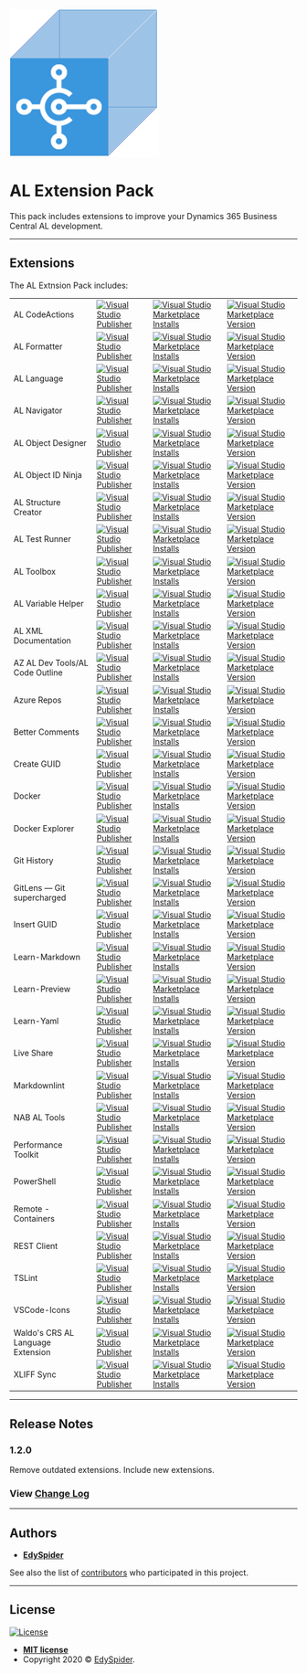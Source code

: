 ![Banner](icon.png)

# AL Extension Pack

This pack includes extensions to improve your Dynamics 365 Business Central AL development.

---

## Extensions

The AL Extnsion Pack includes:

<table>
  <tr>
    <td>AL CodeActions</td>
    <td>
        <a href="https://marketplace.visualstudio.com/publishers/davidfeldhoff">
          <img alt="Visual Studio Publisher" src="https://img.shields.io/badge/publisher-David Feldhoff-orange">
        </a>
    </td>
    <td>
        <a href="https://marketplace.visualstudio.com/items?itemName=davidfeldhoff.al-codeactions">
          <img alt="Visual Studio Marketplace Installs" src="https://img.shields.io/visual-studio-marketplace/i/davidfeldhoff.al-codeactions">
        </a>
    </td>
    <td>
        <a href="https://marketplace.visualstudio.com/items?itemName=davidfeldhoff.al-codeactions">
          <img alt="Visual Studio Marketplace Version" src="https://img.shields.io/visual-studio-marketplace/v/davidfeldhoff.al-codeactions">
        </a>
    </td>
  </tr>
  <tr>
    <td>AL Formatter</td>
    <td>
        <a href="https://marketplace.visualstudio.com/publishers/rasmus">
          <img alt="Visual Studio Publisher" src="https://img.shields.io/badge/publisher-Rasmus Aaen-orange">
        </a>
    </td>
    <td>
        <a href="https://marketplace.visualstudio.com/items?itemName=rasmus.al-formatter">
          <img alt="Visual Studio Marketplace Installs" src="https://img.shields.io/visual-studio-marketplace/i/rasmus.al-formatter">
        </a>
    </td>
    <td>
        <a href="https://marketplace.visualstudio.com/items?itemName=rasmus.al-formatter">
          <img alt="Visual Studio Marketplace Version" src="https://img.shields.io/visual-studio-marketplace/v/rasmus.al-formatter">
        </a>
    </td>
  </tr>
  <tr>
    <td>AL Language</td>
    <td>
        <a href="https://marketplace.visualstudio.com/publishers/ms-dynamics-smb">
          <img alt="Visual Studio Publisher" src="https://img.shields.io/badge/publisher-Micorostf-orange">
        </a>
    </td>
    <td>
        <a href="https://marketplace.visualstudio.com/items?itemName=ms-dynamics-smb.al">
          <img alt="Visual Studio Marketplace Installs" src="https://img.shields.io/visual-studio-marketplace/i/ms-dynamics-smb.al">
        </a>
    </td>
    <td>
        <a href="https://marketplace.visualstudio.com/items?itemName=ms-dynamics-smb.al">
          <img alt="Visual Studio Marketplace Version" src="https://img.shields.io/visual-studio-marketplace/v/ms-dynamics-smb.al">
        </a>
    </td>
  </tr>
  <tr>
    <td>AL Navigator</td>
    <td>
        <a href="https://marketplace.visualstudio.com/publishers/wbrakowski">
          <img alt="Visual Studio Publisher" src="https://img.shields.io/badge/publisher-Waldemar Brakowski-orange">
        </a>
    </td>
    <td>
        <a href="https://marketplace.visualstudio.com/items?itemName=wbrakowski.al-navigator">
          <img alt="Visual Studio Marketplace Installs" src="https://img.shields.io/visual-studio-marketplace/i/wbrakowski.al-navigator">
        </a>
    </td>
    <td>
        <a href="https://marketplace.visualstudio.com/items?itemName=wbrakowski.al-navigator">
          <img alt="Visual Studio Marketplace Version" src="https://img.shields.io/visual-studio-marketplace/v/wbrakowski.al-navigator">
        </a>
    </td>
  </tr>
  <tr>
    <td>AL Object Designer</td>
    <td>
        <a href="https://marketplace.visualstudio.com/publishers/martonsagi">
          <img alt="Visual Studio Publisher" src="https://img.shields.io/badge/publisher-Márton Sági-orange">
        </a>
    </td>
    <td>
        <a href="https://marketplace.visualstudio.com/items?itemName=martonsagi.al-object-designer">
          <img alt="Visual Studio Marketplace Installs" src="https://img.shields.io/visual-studio-marketplace/i/martonsagi.al-object-designer">
        </a>
    </td>
    <td>
        <a href="https://marketplace.visualstudio.com/items?itemName=martonsagi.al-object-designer">
          <img alt="Visual Studio Marketplace Version" src="https://img.shields.io/visual-studio-marketplace/v/martonsagi.al-object-designer">
        </a>
    </td>
  </tr>
  <tr>
    <td>AL Object ID Ninja</td>
    <td>
        <a href="https://marketplace.visualstudio.com/publishers/vjeko">
          <img alt="Visual Studio Publisher" src="https://img.shields.io/badge/publisher-Vjeko.com-orange">
        </a>
    </td>
    <td>
        <a href="https://marketplace.visualstudio.com/items?itemName=vjeko.vjeko-al-objid">
          <img alt="Visual Studio Marketplace Installs" src="https://img.shields.io/visual-studio-marketplace/i/vjeko.vjeko-al-objid">
        </a>
    </td>
    <td>
        <a href="https://marketplace.visualstudio.com/items?itemName=vjeko.vjeko-al-objid">
          <img alt="Visual Studio Marketplace Version" src="https://img.shields.io/visual-studio-marketplace/v/vjeko.vjeko-al-objid">
        </a>
    </td>
  </tr>
  <tr>
    <td>AL Structure Creator</td>
    <td>
        <a href="https://marketplace.visualstudio.com/publishers/EdySpider">
          <img alt="Visual Studio Publisher" src="https://img.shields.io/badge/publisher-EdySpider-orange">
        </a>
    </td>
    <td>
        <a href="https://marketplace.visualstudio.com/items?itemName=EdySpider.alstructurecreator">
          <img alt="Visual Studio Marketplace Installs" src="https://img.shields.io/visual-studio-marketplace/i/EdySpider.alstructurecreator">
        </a>
    </td>
    <td>
        <a href="https://marketplace.visualstudio.com/items?itemName=EdySpider.alstructurecreator">
          <img alt="Visual Studio Marketplace Version" src="https://img.shields.io/visual-studio-marketplace/v/EdySpider.alstructurecreator">
        </a>
    </td>
  </tr>
  <tr>
    <td>AL Test Runner</td>
    <td>
        <a href="https://marketplace.visualstudio.com/publishers/jamespearson">
          <img alt="Visual Studio Publisher" src="https://img.shields.io/badge/publisher-James Pearson-orange">
        </a>
    </td>
    <td>
        <a href="https://marketplace.visualstudio.com/items?itemName=jamespearson.al-test-runner">
          <img alt="Visual Studio Marketplace Installs" src="https://img.shields.io/visual-studio-marketplace/i/jamespearson.al-test-runner">
        </a>
    </td>
    <td>
        <a href="https://marketplace.visualstudio.com/items?itemName=jamespearson.al-test-runner">
          <img alt="Visual Studio Marketplace Version" src="https://img.shields.io/visual-studio-marketplace/v/jamespearson.al-test-runner">
        </a>
    </td>
  </tr>
  <tr>
    <td>AL Toolbox</td>
    <td>
        <a href="https://marketplace.visualstudio.com/publishers/BartPermentier">
          <img alt="Visual Studio Publisher" src="https://img.shields.io/badge/publisher-Bart Permentier-orange">
        </a>
    </td>
    <td>
        <a href="https://marketplace.visualstudio.com/items?itemName=BartPermentier.al-toolbox">
          <img alt="Visual Studio Marketplace Installs" src="https://img.shields.io/visual-studio-marketplace/i/BartPermentier.al-toolbox">
        </a>
    </td>
    <td>
        <a href="https://marketplace.visualstudio.com/items?itemName=BartPermentier.al-toolbox">
          <img alt="Visual Studio Marketplace Version" src="https://img.shields.io/visual-studio-marketplace/v/BartPermentier.al-toolbox">
        </a>
    </td>
  </tr>
  <tr>
    <td>AL Variable Helper</td>
    <td>
        <a href="https://marketplace.visualstudio.com/publishers/rasmus">
          <img alt="Visual Studio Publisher" src="https://img.shields.io/badge/publisher-Rasmus Aaen-orange">
        </a>
    </td>
    <td>
        <a href="https://marketplace.visualstudio.com/items?itemName=rasmus.al-var-helper">
          <img alt="Visual Studio Marketplace Installs" src="https://img.shields.io/visual-studio-marketplace/i/rasmus.al-var-helper">
        </a>
    </td>
    <td>
        <a href="https://marketplace.visualstudio.com/items?itemName=rasmus.al-var-helper">
          <img alt="Visual Studio Marketplace Version" src="https://img.shields.io/visual-studio-marketplace/v/rasmus.al-var-helper">
        </a>
    </td>
  </tr>
  <tr>
    <td>AL XML Documentation</td>
    <td>
        <a href="https://marketplace.visualstudio.com/publishers/365businessdevelopment">
          <img alt="Visual Studio Publisher" src="https://img.shields.io/badge/publisher-365 business development-orange">
        </a>
    </td>
    <td>
        <a href="https://marketplace.visualstudio.com/items?itemName=365businessdevelopment.bdev-al-xml-doc">
          <img alt="Visual Studio Marketplace Installs" src="https://img.shields.io/visual-studio-marketplace/i/365businessdevelopment.bdev-al-xml-doc">
        </a>
    </td>
    <td>
        <a href="https://marketplace.visualstudio.com/items?itemName=365businessdevelopment.bdev-al-xml-doc">
          <img alt="Visual Studio Marketplace Version" src="https://img.shields.io/visual-studio-marketplace/v/365businessdevelopment.bdev-al-xml-doc">
        </a>
    </td>
  </tr>
  <tr>
    <td>AZ AL Dev Tools/AL Code Outline</td>
    <td>
        <a href="https://marketplace.visualstudio.com/publishers/andrzejzwierzchowski">
          <img alt="Visual Studio Publisher" src="https://img.shields.io/badge/publisher-Andrzej Zwierzchowski-orange">
        </a>
    </td>
    <td>
        <a href="https://marketplace.visualstudio.com/items?itemName=andrzejzwierzchowski.al-code-outline">
          <img alt="Visual Studio Marketplace Installs" src="https://img.shields.io/visual-studio-marketplace/i/andrzejzwierzchowski.al-code-outline">
        </a>
    </td>
    <td>
        <a href="https://marketplace.visualstudio.com/items?itemName=andrzejzwierzchowski.al-code-outline">
          <img alt="Visual Studio Marketplace Version" src="https://img.shields.io/visual-studio-marketplace/v/andrzejzwierzchowski.al-code-outline">
        </a>
    </td>
  </tr>
  <tr>
    <td>Azure Repos</td>
    <td>
        <a href="https://marketplace.visualstudio.com/publishers/ms-vsts.team">
          <img alt="Visual Studio Publisher" src="https://img.shields.io/badge/publisher-Microsoft-orange">
        </a>
    </td>
    <td>
        <a href="https://marketplace.visualstudio.com/items?itemName=ms-vsts.team">
          <img alt="Visual Studio Marketplace Installs" src="https://img.shields.io/visual-studio-marketplace/i/ms-vsts.team">
        </a>
    </td>
    <td>
        <a href="https://marketplace.visualstudio.com/items?itemName=ms-vsts.team">
          <img alt="Visual Studio Marketplace Version" src="https://img.shields.io/visual-studio-marketplace/v/ms-vsts.team">
        </a>
    </td>
  </tr>
  <tr>
    <td>Better Comments</td>
    <td>
        <a href="https://marketplace.visualstudio.com/publishers/aaron-bond">
          <img alt="Visual Studio Publisher" src="https://img.shields.io/badge/publisher-Aaron Bond-orange">
        </a>
    </td>
    <td>
        <a href="https://marketplace.visualstudio.com/items?itemName=aaron-bond.better-comments">
          <img alt="Visual Studio Marketplace Installs" src="https://img.shields.io/visual-studio-marketplace/i/aaron-bond.better-comments">
        </a>
    </td>
    <td>
        <a href="https://marketplace.visualstudio.com/items?itemName=aaron-bond.better-comments">
          <img alt="Visual Studio Marketplace Version" src="https://img.shields.io/visual-studio-marketplace/v/aaron-bond.better-comments">
        </a>
    </td>
  </tr>
  <tr>
    <td>Create GUID</td>
    <td>
        <a href="https://marketplace.visualstudio.com/publishers/nwallace">
          <img alt="Visual Studio Publisher" src="https://img.shields.io/badge/publisher-nwallace-orange">
        </a>
    </td>
    <td>
        <a href="https://marketplace.visualstudio.com/items?itemName=nwallace.createGUID">
          <img alt="Visual Studio Marketplace Installs" src="https://img.shields.io/visual-studio-marketplace/i/nwallace.createGUID">
        </a>
    </td>
    <td>
        <a href="https://marketplace.visualstudio.com/items?itemName=nwallace.createGUID">
          <img alt="Visual Studio Marketplace Version" src="https://img.shields.io/visual-studio-marketplace/v/nwallace.createGUID">
        </a>
    </td>
  </tr>
  <tr>
    <td>Docker</td>
    <td>
        <a href="https://marketplace.visualstudio.com/publishers/ms-azuretools">
          <img alt="Visual Studio Publisher" src="https://img.shields.io/badge/publisher-Microsoft-orange">
        </a>
    </td>
    <td>
        <a href="https://marketplace.visualstudio.com/items?itemName=ms-azuretools.vscode-docker">
          <img alt="Visual Studio Marketplace Installs" src="https://img.shields.io/visual-studio-marketplace/i/ms-azuretools.vscode-docker">
        </a>
    </td>
    <td>
        <a href="https://marketplace.visualstudio.com/items?itemName=ms-azuretools.vscode-docker">
          <img alt="Visual Studio Marketplace Version" src="https://img.shields.io/visual-studio-marketplace/v/ms-azuretools.vscode-docker">
        </a>
    </td>
  </tr>
  <tr>
    <td>Docker Explorer</td>
    <td>
        <a href="https://marketplace.visualstudio.com/publishers/formulahendry">
          <img alt="Visual Studio Publisher" src="https://img.shields.io/badge/publisher-Jun Han-orange">
        </a>
    </td>
    <td>
        <a href="https://marketplace.visualstudio.com/items?itemName=formulahendry.docker-explorer">
          <img alt="Visual Studio Marketplace Installs" src="https://img.shields.io/visual-studio-marketplace/i/formulahendry.docker-explorer">
        </a>
    </td>
    <td>
        <a href="https://marketplace.visualstudio.com/items?itemName=formulahendry.docker-explorer">
          <img alt="Visual Studio Marketplace Version" src="https://img.shields.io/visual-studio-marketplace/v/formulahendry.docker-explorer">
        </a>
    </td>
  </tr>
  <tr>
    <td>Git History</td>
    <td>
        <a href="https://marketplace.visualstudio.com/publishers/donjayamanne">
          <img alt="Visual Studio Publisher" src="https://img.shields.io/badge/publisher-Don Jayamanne-orange">
        </a>
    </td>
    <td>
        <a href="https://marketplace.visualstudio.com/items?itemName=donjayamanne.githistory">
          <img alt="Visual Studio Marketplace Installs" src="https://img.shields.io/visual-studio-marketplace/i/donjayamanne.githistory">
        </a>
    </td>
    <td>
        <a href="https://marketplace.visualstudio.com/items?itemName=donjayamanne.githistory">
          <img alt="Visual Studio Marketplace Version" src="https://img.shields.io/visual-studio-marketplace/v/donjayamanne.githistory">
        </a>
    </td>
  </tr>
  <tr>
    <td>GitLens — Git supercharged</td>
    <td>
        <a href="https://marketplace.visualstudio.com/publishers/eamodio">
          <img alt="Visual Studio Publisher" src="https://img.shields.io/badge/publisher-GitKraken-orange">
        </a>
    </td>
    <td>
        <a href="https://marketplace.visualstudio.com/items?itemName=eamodio.gitlens">
          <img alt="Visual Studio Marketplace Installs" src="https://img.shields.io/visual-studio-marketplace/i/eamodio.gitlens">
        </a>
    </td>
    <td>
        <a href="https://marketplace.visualstudio.com/items?itemName=eamodio.gitlens">
          <img alt="Visual Studio Marketplace Version" src="https://img.shields.io/visual-studio-marketplace/v/eamodio.gitlens">
        </a>
    </td>
  </tr>
  <tr>
    <td>Insert GUID</td>
    <td>
        <a href="https://marketplace.visualstudio.com/publishers/heaths">
          <img alt="Visual Studio Publisher" src="https://img.shields.io/badge/publisher-Heath Stewart-orange">
        </a>
    </td>
    <td>
        <a href="https://marketplace.visualstudio.com/items?itemName=heaths.vscode-guid">
          <img alt="Visual Studio Marketplace Installs" src="https://img.shields.io/visual-studio-marketplace/i/heaths.vscode-guid">
        </a>
    </td>
    <td>
        <a href="https://marketplace.visualstudio.com/items?itemName=heaths.vscode-guid">
          <img alt="Visual Studio Marketplace Version" src="https://img.shields.io/visual-studio-marketplace/v/heaths.vscode-guid">
        </a>
    </td>
  </tr>
  <tr>
    <td>Learn-Markdown</td>
    <td>
        <a href="https://marketplace.visualstudio.com/publishers/docsmsft">
          <img alt="Visual Studio Publisher" src="https://img.shields.io/badge/publisher-Microsoft-orange">
        </a>
    </td>
    <td>
        <a href="https://marketplace.visualstudio.com/items?itemName=docsmsft.docs-markdown">
          <img alt="Visual Studio Marketplace Installs" src="https://img.shields.io/visual-studio-marketplace/i/docsmsft.docs-markdown">
        </a>
    </td>
    <td>
        <a href="https://marketplace.visualstudio.com/items?itemName=docsmsft.docs-markdown">
          <img alt="Visual Studio Marketplace Version" src="https://img.shields.io/visual-studio-marketplace/v/docsmsft.docs-markdown">
        </a>
    </td>
  </tr>
  <tr>
    <td>Learn-Preview</td>
    <td>
        <a href="https://marketplace.visualstudio.com/publishers/docsmsft">
          <img alt="Visual Studio Publisher" src="https://img.shields.io/badge/publisher-Microsoft-orange">
        </a>
    </td>
    <td>
        <a href="https://marketplace.visualstudio.com/items?itemName=docsmsft.docs-preview">
          <img alt="Visual Studio Marketplace Installs" src="https://img.shields.io/visual-studio-marketplace/i/docsmsft.docs-preview">
        </a>
    </td>
    <td>
        <a href="https://marketplace.visualstudio.com/items?itemName=docsmsft.docs-preview">
          <img alt="Visual Studio Marketplace Version" src="https://img.shields.io/visual-studio-marketplace/v/docsmsft.docs-preview">
        </a>
    </td>
  </tr>
  <tr>
    <td>Learn-Yaml</td>
    <td>
        <a href="https://marketplace.visualstudio.com/publishers/docsmsft">
          <img alt="Visual Studio Publisher" src="https://img.shields.io/badge/publisher-Microsoft-orange">
        </a>
    </td>
    <td>
        <a href="https://marketplace.visualstudio.com/items?itemName=docsmsft.docs-yaml">
          <img alt="Visual Studio Marketplace Installs" src="https://img.shields.io/visual-studio-marketplace/i/docsmsft.docs-yaml">
        </a>
    </td>
    <td>
        <a href="https://marketplace.visualstudio.com/items?itemName=docsmsft.docs-yaml">
          <img alt="Visual Studio Marketplace Version" src="https://img.shields.io/visual-studio-marketplace/v/docsmsft.docs-yaml">
        </a>
    </td>
  </tr>
  <tr>
    <td>Live Share</td>
    <td>
        <a href="https://marketplace.visualstudio.com/publishers/MS-vsliveshare.vsliveshare">
          <img alt="Visual Studio Publisher" src="https://img.shields.io/badge/publisher-Microsoft-orange">
        </a>
    </td>
    <td>
        <a href="https://marketplace.visualstudio.com/items?itemName=MS-vsliveshare.vsliveshare">
          <img alt="Visual Studio Marketplace Installs" src="https://img.shields.io/visual-studio-marketplace/i/MS-vsliveshare.vsliveshare">
        </a>
    </td>
    <td>
        <a href="https://marketplace.visualstudio.com/items?itemName=MS-vsliveshare.vsliveshare">
          <img alt="Visual Studio Marketplace Version" src="https://img.shields.io/visual-studio-marketplace/v/MS-vsliveshare.vsliveshare">
        </a>
    </td>
  </tr>
  <tr>
    <td>Markdownlint</td>
    <td>
        <a href="https://marketplace.visualstudio.com/publishers/DavidAnson">
          <img alt="Visual Studio Publisher" src="https://img.shields.io/badge/publisher-David Anson-orange">
        </a>
    </td>
    <td>
        <a href="https://marketplace.visualstudio.com/items?itemName=DavidAnson.vscode-markdownlint">
          <img alt="Visual Studio Marketplace Installs" src="https://img.shields.io/visual-studio-marketplace/i/DavidAnson.vscode-markdownlint">
        </a>
    </td>
    <td>
        <a href="https://marketplace.visualstudio.com/items?itemName=DavidAnson.vscode-markdownlint">
          <img alt="Visual Studio Marketplace Version" src="https://img.shields.io/visual-studio-marketplace/v/DavidAnson.vscode-markdownlint">
        </a>
    </td>
  </tr>
  <tr>
    <td>NAB AL Tools</td>
    <td>
        <a href="https://marketplace.visualstudio.com/publishers/nabsolutions">
          <img alt="Visual Studio Publisher" src="https://img.shields.io/badge/publisher-NAB Solutions AB-orange">
        </a>
    </td>
    <td>
        <a href="https://marketplace.visualstudio.com/items?itemName=nabsolutions.nab-al-tools">
          <img alt="Visual Studio Marketplace Installs" src="https://img.shields.io/visual-studio-marketplace/i/nabsolutions.nab-al-tools">
        </a>
    </td>
    <td>
        <a href="https://marketplace.visualstudio.com/items?itemName=nabsolutions.nab-al-tools">
          <img alt="Visual Studio Marketplace Version" src="https://img.shields.io/visual-studio-marketplace/v/nabsolutions.nab-al-tools">
        </a>
    </td>
  </tr>
  <tr>
    <td>Performance Toolkit</td>
    <td>
        <a href="https://marketplace.visualstudio.com/publishers/ms-dynamics-smb">
          <img alt="Visual Studio Publisher" src="https://img.shields.io/badge/publisher-Microsoft-orange">
        </a>
    </td>
    <td>
        <a href="https://marketplace.visualstudio.com/items?itemName=ms-dynamics-smb.bcpt">
          <img alt="Visual Studio Marketplace Installs" src="https://img.shields.io/visual-studio-marketplace/i/ms-dynamics-smb.bcpt">
        </a>
    </td>
    <td>
        <a href="https://marketplace.visualstudio.com/items?itemName=ms-dynamics-smb.bcpt">
          <img alt="Visual Studio Marketplace Version" src="https://img.shields.io/visual-studio-marketplace/v/ms-dynamics-smb.bcpt">
        </a>
    </td>
  </tr>
  <tr>
    <td>PowerShell</td>
    <td>
        <a href="https://marketplace.visualstudio.com/publishers/ms-vscode">
          <img alt="Visual Studio Publisher" src="https://img.shields.io/badge/publisher-Microsoft-orange">
        </a>
    </td>
    <td>
        <a href="https://marketplace.visualstudio.com/items?itemName=ms-vscode.PowerShell">
          <img alt="Visual Studio Marketplace Installs" src="https://img.shields.io/visual-studio-marketplace/i/ms-vscode.PowerShell">
        </a>
    </td>
    <td>
        <a href="https://marketplace.visualstudio.com/items?itemName=ms-vscode.PowerShell">
          <img alt="Visual Studio Marketplace Version" src="https://img.shields.io/visual-studio-marketplace/v/ms-vscode.PowerShell">
        </a>
    </td>
  </tr>
  <tr>
    <td>Remote - Containers</td>
    <td>
        <a href="https://marketplace.visualstudio.com/publishers/ms-vscode-remote">
          <img alt="Visual Studio Publisher" src="https://img.shields.io/badge/publisher-Microsoft-orange">
        </a>
    </td>
    <td>
        <a href="https://marketplace.visualstudio.com/items?itemName=ms-vscode-remote.remote-containers">
          <img alt="Visual Studio Marketplace Installs" src="https://img.shields.io/visual-studio-marketplace/i/ms-vscode-remote.remote-containers">
        </a>
    </td>
    <td>
        <a href="https://marketplace.visualstudio.com/items?itemName=ms-vscode-remote.remote-containers">
          <img alt="Visual Studio Marketplace Version" src="https://img.shields.io/visual-studio-marketplace/v/ms-vscode-remote.remote-containers">
        </a>
    </td>
  </tr>
  <tr>
    <td>REST Client</td>
    <td>
        <a href="https://marketplace.visualstudio.com/publishers/humao">
          <img alt="Visual Studio Publisher" src="https://img.shields.io/badge/publisher-Huachao Mao-orange">
        </a>
    </td>
    <td>
        <a href="https://marketplace.visualstudio.com/items?itemName=humao.rest-client">
          <img alt="Visual Studio Marketplace Installs" src="https://img.shields.io/visual-studio-marketplace/i/humao.rest-client">
        </a>
    </td>
    <td>
        <a href="https://marketplace.visualstudio.com/items?itemName=humao.rest-client">
          <img alt="Visual Studio Marketplace Version" src="https://img.shields.io/visual-studio-marketplace/v/humao.rest-client">
        </a>
    </td>
  </tr>
  <tr>
    <td>TSLint</td>
    <td>
        <a href="https://marketplace.visualstudio.com/publishers/ms-vscode">
          <img alt="Visual Studio Publisher" src="https://img.shields.io/badge/publisher-Microsoft-orange">
        </a>
    </td>
    <td>
        <a href="https://marketplace.visualstudio.com/items?itemName=ms-vscode.vscode-typescript-tslint-plugin">
          <img alt="Visual Studio Marketplace Installs" src="https://img.shields.io/visual-studio-marketplace/i/ms-vscode.vscode-typescript-tslint-plugin">
        </a>
    </td>
    <td>
        <a href="https://marketplace.visualstudio.com/items?itemName=ms-vscode.vscode-typescript-tslint-plugin">
          <img alt="Visual Studio Marketplace Version" src="https://img.shields.io/visual-studio-marketplace/v/ms-vscode.vscode-typescript-tslint-plugin">
        </a>
    </td>
  </tr>
  <tr>
    <td>VSCode-Icons</td>
    <td>
        <a href="https://marketplace.visualstudio.com/publishers/vscode-icons-team">
          <img alt="Visual Studio Publisher" src="https://img.shields.io/badge/publisher-VSCode Icons Team-orange">
        </a>
    </td>
    <td>
        <a href="https://marketplace.visualstudio.com/items?itemName=vscode-icons-team.vscode-icons">
          <img alt="Visual Studio Marketplace Installs" src="https://img.shields.io/visual-studio-marketplace/i/vscode-icons-team.vscode-icons">
        </a>
    </td>
    <td>
        <a href="https://marketplace.visualstudio.com/items?itemName=vscode-icons-team.vscode-icons">
          <img alt="Visual Studio Marketplace Version" src="https://img.shields.io/visual-studio-marketplace/v/vscode-icons-team.vscode-icons">
        </a>
    </td>
  </tr>
  <tr>
    <td>Waldo's CRS AL Language Extension</td>
    <td>
        <a href="https://marketplace.visualstudio.com/publishers/waldo">
          <img alt="Visual Studio Publisher" src="https://img.shields.io/badge/publisher-Waldo-orange">
        </a>
    </td>
    <td>
        <a href="https://marketplace.visualstudio.com/items?itemName=waldo.crs-al-language-extension">
          <img alt="Visual Studio Marketplace Installs" src="https://img.shields.io/visual-studio-marketplace/i/waldo.crs-al-language-extension">
        </a>
    </td>
    <td>
        <a href="https://marketplace.visualstudio.com/items?itemName=waldo.crs-al-language-extension">
          <img alt="Visual Studio Marketplace Version" src="https://img.shields.io/visual-studio-marketplace/v/waldo.crs-al-language-extension">
        </a>
    </td>
  </tr>
  <tr>
    <td>XLIFF Sync</td>
    <td>
        <a href="https://marketplace.visualstudio.com/publishers/rvanbekkum">
          <img alt="Visual Studio Publisher" src="https://img.shields.io/badge/publisher-Rob Van Bekkum-orange">
        </a>
    </td>
    <td>
        <a href="https://marketplace.visualstudio.com/items?itemName=rvanbekkum.xliff-sync">
          <img alt="Visual Studio Marketplace Installs" src="https://img.shields.io/visual-studio-marketplace/i/rvanbekkum.xliff-sync">
        </a>
    </td>
    <td>
        <a href="https://marketplace.visualstudio.com/items?itemName=rvanbekkum.xliff-sync">
          <img alt="Visual Studio Marketplace Version" src="https://img.shields.io/visual-studio-marketplace/v/rvanbekkum.xliff-sync">
        </a>
    </td>
  </tr>
</table>

---

## Release Notes

### 1.2.0

Remove outdated extensions.
Include new extensions.

### View [Change Log](https://github.com/edyspider/ALExtensionPack/blob/master/CHANGELOG.md)

---

## Authors

* [**EdySpider**](https://github.com/edyspider/)

See also the list of [contributors](https://github.com/edyspider/ALExtensionPack/contributors) who participated in this project.

---

## License

[![License](https://img.shields.io/:license-mit-blue.svg?style=flat-square)](http://badges.mit-license.org)

* **[MIT license](https://github.com/edyspider/ALExtensionPack/blob/master/LICENSE)**
* Copyright 2020 &copy; <a href="https://github.com/edyspider" target="_blank">EdySpider</a>.
